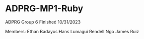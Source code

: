 # ADPRG-MP1-Ruby

ADPRG Group 6
Finished 10/31/2023

Members:
Ethan Badayos
Hans Lumagui
Rendell Ngo
James Ruiz
